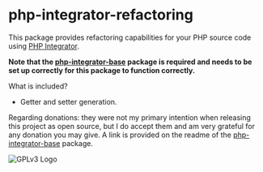 # php-integrator-refactoring

This package provides refactoring capabilities for your PHP source code using [PHP Integrator](https://github.com/Gert-dev/php-integrator-base).

**Note that the [php-integrator-base](https://github.com/Gert-dev/php-integrator-base) package is required and needs to be set up correctly for this package to function correctly.**

What is included?
  * Getter and setter generation.

Regarding donations: they were not my primary intention when releasing this project as open source, but I do accept them and am very grateful for any donation you may give. A link is provided on the readme of the [php-integrator-base](https://github.com/Gert-dev/php-integrator-base) package.

![GPLv3 Logo](http://gplv3.fsf.org/gplv3-127x51.png)
